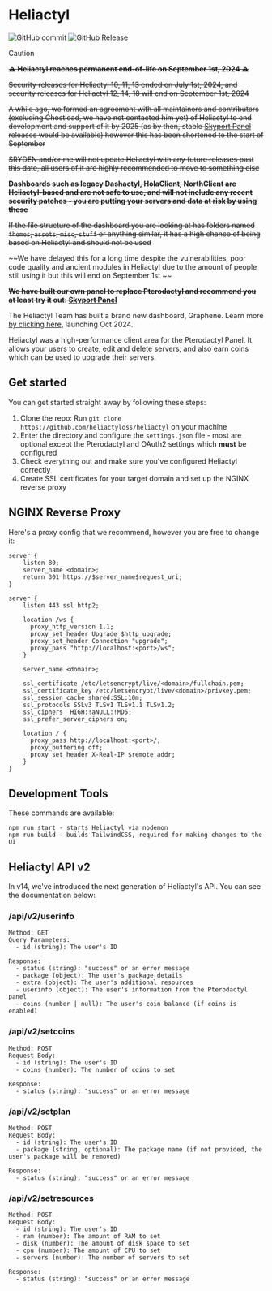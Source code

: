 # Heliactyl

![GitHub commit](https://img.shields.io/github/last-commit/heliactyloss/heliactyl) ![GitHub Release](https://img.shields.io/github/v/release/heliactyloss/heliactyl)

> [!CAUTION]  
> ~~**⚠️ Heliactyl reaches permanent end-of-life on September 1st, 2024 ⚠️**~~
>
> ~~Security releases for Heliactyl 10, 11, 13 ended on July 1st, 2024, and security releases for Heliactyl 12, 14, 18 will end on September 1st, 2024~~
>
> ~~A while ago, we formed an agreement with all maintainers and contributors (excluding Ghostload, we have not contacted him yet) of Heliactyl to end development and support of it by 2025 (as by then, stable [Skyport Panel](https://skyport.dev) releases would be available) however this has been shortened to the start of September~~
> 
> ~~SRYDEN and/or me will not update Heliactyl with any future releases past this date, all users of it are highly recommended to move to something else~~
> 
> ~~**Dashboards such as legacy Dashactyl, HolaClient, NorthClient are Heliactyl-based and are not safe to use, and will not include any recent security patches - you are putting your servers and data at risk by using these**~~
> 
> ~~If the file structure of the dashboard you are looking at has folders named `themes`, `assets`, `misc`, `stuff` or anything similar, it has a high chance of being based on Heliactyl and should not be used~~
> 
> ~~We have delayed this for a long time despite the vulnerabilities, poor code quality and ancient modules in Heliactyl due to the amount of people still using it but this will end on September 1st ~~
>
> ~~**We have built our own panel to replace Pterodactyl and recommend you at least try it out: [Skyport Panel](https://skyport.dev)**~~
> 
> The Heliactyl Team has built a brand new dashboard, Graphene. Learn more [by clicking here](https://github.com/graphenepowered/), launching Oct 2024.

Heliactyl was a high-performance client area for the Pterodactyl Panel. It allows your users to create, edit and delete servers, and also earn coins which can be used to upgrade their servers.

## Get started

You can get started straight away by following these steps:

1. Clone the repo: Run `git clone https://github.com/heliactyloss/heliactyl` on your machine
2. Enter the directory and configure the `settings.json` file - most are optional except the Pterodactyl and OAuth2 settings which **must** be configured
3. Check everything out and make sure you've configured Heliactyl correctly
4. Create SSL certificates for your target domain and set up the NGINX reverse proxy

## NGINX Reverse Proxy

Here's a proxy config that we recommend, however you are free to change it:

```nginx
server {
    listen 80;
    server_name <domain>;
    return 301 https://$server_name$request_uri;
}

server {
    listen 443 ssl http2;

    location /ws {
      proxy_http_version 1.1;
      proxy_set_header Upgrade $http_upgrade;
      proxy_set_header Connection "upgrade";
      proxy_pass "http://localhost:<port>/ws";
    }

    server_name <domain>;

    ssl_certificate /etc/letsencrypt/live/<domain>/fullchain.pem;
    ssl_certificate_key /etc/letsencrypt/live/<domain>/privkey.pem;
    ssl_session_cache shared:SSL:10m;
    ssl_protocols SSLv3 TLSv1 TLSv1.1 TLSv1.2;
    ssl_ciphers  HIGH:!aNULL:!MD5;
    ssl_prefer_server_ciphers on;

    location / {
      proxy_pass http://localhost:<port>/;
      proxy_buffering off;
      proxy_set_header X-Real-IP $remote_addr;
    }
}
```

## Development Tools

These commands are available:
```
npm run start - starts Heliactyl via nodemon
npm run build - builds TailwindCSS, required for making changes to the UI
```

## Heliactyl API v2

In v14, we've introduced the next generation of Heliactyl's API. You can see the documentation below:

### /api/v2/userinfo

```
Method: GET
Query Parameters:
  - id (string): The user's ID

Response:
  - status (string): "success" or an error message
  - package (object): The user's package details
  - extra (object): The user's additional resources
  - userinfo (object): The user's information from the Pterodactyl panel
  - coins (number | null): The user's coin balance (if coins is enabled)
```

### /api/v2/setcoins

```
Method: POST
Request Body:
  - id (string): The user's ID
  - coins (number): The number of coins to set

Response:
  - status (string): "success" or an error message
```

### /api/v2/setplan

```
Method: POST
Request Body:
  - id (string): The user's ID
  - package (string, optional): The package name (if not provided, the user's package will be removed)

Response:
  - status (string): "success" or an error message
```

### /api/v2/setresources

```
Method: POST
Request Body:
  - id (string): The user's ID
  - ram (number): The amount of RAM to set
  - disk (number): The amount of disk space to set
  - cpu (number): The amount of CPU to set
  - servers (number): The number of servers to set

Response:
  - status (string): "success" or an error message
```
